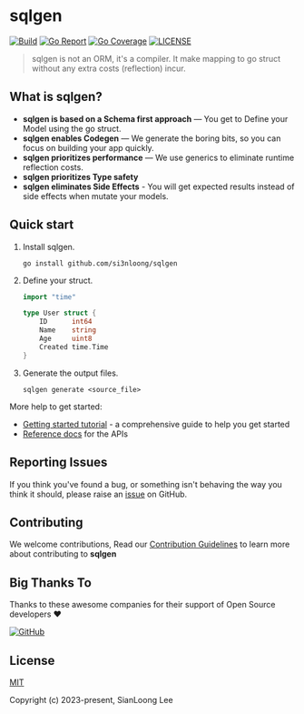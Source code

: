 # sqlgen

[![Build](https://github.com/si3nloong/sqlgen/workflows/test/badge.svg?branch=main)](https://github.com/si3nloong/sqlgen/actions?query=workflow%3Atest)
[![Go Report](https://goreportcard.com/badge/github.com/si3nloong/sqlgen)](https://goreportcard.com/report/github.com/si3nloong/sqlgen)
[![Go Coverage](https://codecov.io/gh/si3nloong/sqlgen/branch/main/graph/badge.svg)](https://codecov.io/gh/si3nloong/sqlgen)
[![LICENSE](https://img.shields.io/github/license/si3nloong/sqlgen)](https://github.com/si3nloong/sqlgen/blob/main/LICENSE)

> sqlgen is not an ORM, it's a compiler. It make mapping to go struct without any extra costs (reflection) incur.

## What is sqlgen?

- **sqlgen is based on a Schema first approach** — You get to Define your Model using the go struct.
- **sqlgen enables Codegen** — We generate the boring bits, so you can focus on building your app quickly.
- **sqlgen prioritizes performance** — We use generics to eliminate runtime reflection costs.
- **sqlgen prioritizes Type safety**
- **sqlgen eliminates Side Effects** - You will get expected results instead of side effects when mutate your models.

## Quick start

1.  Install sqlgen.

    ```console
    go install github.com/si3nloong/sqlgen
    ```

2.  Define your struct.

    ```go
    import "time"

    type User struct {
        ID      int64
        Name    string
        Age     uint8
        Created time.Time
    }
    ```

3.  Generate the output files.

    ```console
    sqlgen generate <source_file>
    ```

More help to get started:

- [Getting started tutorial](/docs/README.md) - a comprehensive guide to help you get started
- [Reference docs](/docs/API.md) for the APIs

## Reporting Issues

If you think you've found a bug, or something isn't behaving the way you think it should, please raise an [issue](https://github.com/si3nloong/sqlgen/issues) on GitHub.

## Contributing

We welcome contributions, Read our [Contribution Guidelines](https://github.com/si3nloong/sqlgen/blob/main/CONTRIBUTING.md) to learn more about contributing to **sqlgen**

## Big Thanks To

Thanks to these awesome companies for their support of Open Source developers ❤

[![GitHub](https://jstools.dev/img/badges/github.svg)](https://github.com/open-source)

## License

[MIT](https://github.com/si3nloong/sqlgen/blob/main/LICENSE)

Copyright (c) 2023-present, SianLoong Lee
